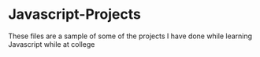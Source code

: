 # Javascript-Projects
These files are a sample of some of the projects I have done while learning Javascript while at college
